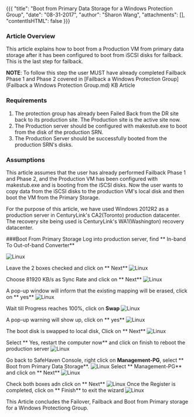 {{{
  "title": "Boot from Primary Data Storage for a Windows Protection Group",
  "date": "08-31-2017",
  "author": "Sharon Wang",
  "attachments": [],
  "contentIsHTML": false
}}}

### Article Overview

This article explains how to boot from a Production VM from primary data storage after it has been configured to boot from iSCSI disks for failback. This is the last step for failback.

**NOTE**: To follow this step the user MUST have already completed Failback Phase 1 and Phase 2 covered in [Failback a Windows Protection Group](Failback a Windows Protection Group.md) KB Article

### Requirements

1. The protection group has already been Failed Back from the DR site back to its production site. The Production site is the active site now.
2. The Production server should be configured with makestub.exe to boot from the disk of the production SRN.
3. The Production Server should be successfully booted from the production SRN's disks.

### Assumptions

This article assumes that the user has already performed Failback Phase 1 and Phase 2, and the Production VM has been configured with makestub.exe and is booting from the iSCSI disks. Now the user wants to copy data from the iSCSI disks to the production VM's local disk and then boot the VM from the Primary Storage.

For the purpose of this article, we have used Windows 2012R2 as a production server in CenturyLink's CA2(Toronto) production datacenter. The recovery site being used is CenturyLink's WA1(Washington) recovery datacenter.

###Boot From Primary Storage
Log into production server, find ** In-band To Out-of-band Converter**

![Linux](../../images/SH4.0/WindowsFB/WFB18.png)

Leave the 2 boxes checked and click on ** Next**
![Linux](../../images/SH4.0/WindowsFB/WFB19.png)

Choose 81920 KB/s as Sync Rate and click on ** Next**
![Linux](../../images/SH4.0/WindowsFB/WFB20.png)

A pop-up window will inform that the existing mapping will be erased, click on ** yes**
![Linux](../../images/SH4.0/WindowsFB/WFB21.png)

Wait till Progress reaches 100%, click on **Swap**
![Linux](../../images/SH4.0/WindowsFB/WFB22.png)

A pop-up warning will show up, click on ** yes**
![Linux](../../images/SH4.0/WindowsFB/WFB23.png)

The boot disk is swapped to local disk, Click on ** Next**
![Linux](../../images/SH4.0/WindowsFB/WFB24.png)

Select ** Yes, restart the computer now** and click on finish to reboot the production server
![Linux](../../images/SH4.0/WindowsFB/WFB25.png)

Go back to SafeHaven Console, right click on **Management-PG**, select ** Boot from Primary Data Storage**.
![Linux](../../images/SH4.0/WindowsFB/WFB26.png)
Select ** Management-PG** and click on ** Next**
![Linux](../../images/SH4.0/WindowsFB/WFB27.png)

Check both boxes adn click on ** Next**
![Linux](../../images/SH4.0/WindowsFB/WFB28.png)
Once the Register is completed, click on ** Finish** to exit the wizard
![Linux](../../images/SH4.0/WindowsFB/WFB29.png)

This Article concludes the Failover, Failback and Boot from Primary storage for a Windows Protectiong Group.
